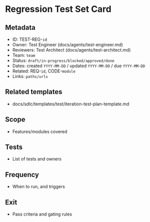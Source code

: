 # Regression Test Set Card

## Metadata

- ID: TEST-REG-`id`
- Owner: Test Engineer (docs/agents/test-engineer.md)
- Reviewers: Test Architect (docs/agents/test-architect.md)
- Team: `team`
- Status: `draft/in-progress/blocked/approved/done`
- Dates: created `YYYY-MM-DD` / updated `YYYY-MM-DD` / due `YYYY-MM-DD`
- Related: REQ-`id`, CODE-`module`
- Links: `paths/urls`

## Related templates

- docs/sdlc/templates/test/iteration-test-plan-template.md

## Scope

- Features/modules covered

## Tests

- List of tests and owners

## Frequency

- When to run, and triggers

## Exit

- Pass criteria and gating rules
